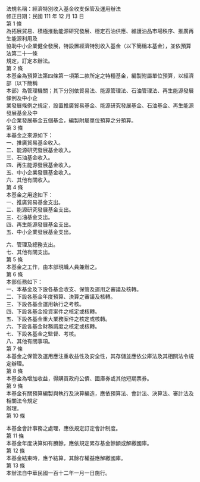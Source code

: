 法規名稱：經濟特別收入基金收支保管及運用辦法  
修正日期：民國 111 年 12 月 13 日  
第 1 條  
為拓展貿易、積極推動能源研究發展、穩定石油供應、維護油品市場秩序、推廣再生能源利用及  
協助中小企業健全發展，特設置經濟特別收入基金（以下簡稱本基金），並依預算法第二十一條  
規定，訂定本辦法。  
第 2 條  
本基金為預算法第四條第一項第二款所定之特種基金，編製附屬單位預算，以經濟部（以下簡稱  
本部）為管理機關；其下分別依貿易法、能源管理法、石油管理法、再生能源發展條例及中小企  
業發展條例之規定，設置推廣貿易基金、能源研究發展基金、石油基金、再生能源發展基金及中  
小企業發展基金五個基金，編製附屬單位預算之分預算。  
第 3 條  
本基金之來源如下：  
一、推廣貿易基金收入。  
二、能源研究發展基金收入。  
三、石油基金收入。  
四、再生能源發展基金收入。  
五、中小企業發展基金收入。  
六、其他有關收入。  
第 4 條  
本基金之用途如下：  
一、推廣貿易基金支出。  
二、能源研究發展基金支出。  
三、石油基金支出。  
四、再生能源發展基金支出。  
五、中小企業發展基金支出。  


六、管理及總務支出。  
七、其他有關支出。  
第 5 條  
本基金之工作，由本部現職人員兼辦之。  
第 6 條  
本部任務如下：  
一、本基金及下設各基金收支、保管及運用之審議及核轉。  
二、下設各基金年度預算、決算之審議及核轉。  
三、下設各基金運用執行之考核。  
四、下設各基金投資案件之核定或核轉。  
五、下設各基金重大業務案件之核定或核轉。  
六、下設各基金財務調度之核定或核轉。  
七、下設各基金之監督、考核。  
八、其他有關事項。  
第 7 條  
本基金之保管及運用應注重收益性及安全性，其存儲並應依公庫法及其相關法令規定辦理。  
第 8 條  
本基金為增加收益，得購買政府公債、國庫券或其他短期票券。  
第 9 條  
本基金有關預算編製與執行及決算編造，應依預算法、會計法、決算法、審計法及相關法令規定  
辦理。  
第 10 條  


本基金會計事務之處理，應依規定訂定會計制度。  
第 11 條  
本基金年度決算如有賸餘，應依規定累存基金餘額或解繳國庫。  
第 12 條  
本基金結束時，應予結算，其餘存權益應解繳國庫。  
第 13 條  
本辦法自中華民國一百十二年一月一日施行。  


